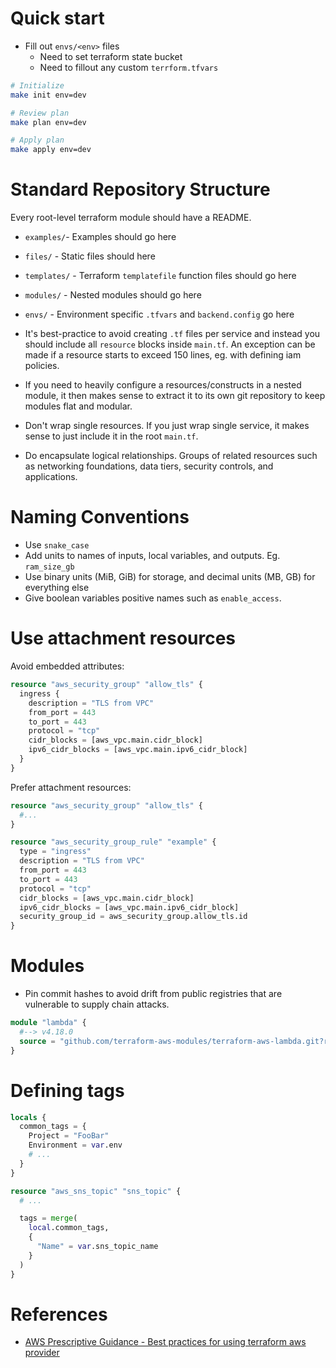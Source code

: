 # Quick start

- Fill out `envs/<env>` files
  - Need to set terraform state bucket
  - Need to fillout any custom `terrform.tfvars`

```bash
# Initialize
make init env=dev

# Review plan
make plan env=dev

# Apply plan
make apply env=dev
```

# Standard Repository Structure

Every root-level terraform module should have a README.

- `examples/`- Examples should go here
- `files/` - Static files should here
- `templates/` - Terraform `templatefile` function files should go here
- `modules/` - Nested modules should go here
- `envs/` - Environment specific `.tfvars` and `backend.config` go here

- It's best-practice to avoid creating `.tf` files per service and instead you should include all `resource` blocks inside `main.tf`. An exception can be made if a resource starts to exceed 150 lines, eg. with defining iam policies.

- If you need to heavily configure a resources/constructs in a nested module, it then makes sense to extract it to its own git repository to keep modules flat and modular.

- Don't wrap single resources. If you just wrap single service, it makes sense to just include it in the root `main.tf`.

- Do encapsulate logical relationships. Groups of related resources such as networking foundations, data tiers, security controls, and applications.

# Naming Conventions

- Use `snake_case`
- Add units to names of inputs, local variables, and outputs. Eg. `ram_size_gb`
- Use binary units (MiB, GiB) for storage, and decimal units (MB, GB) for everything else
- Give boolean variables positive names such as `enable_access`.

# Use attachment resources

Avoid embedded attributes:

```tf
resource "aws_security_group" "allow_tls" {
  ingress {
    description = "TLS from VPC"
    from_port = 443
    to_port = 443
    protocol = "tcp"
    cidr_blocks = [aws_vpc.main.cidr_block]
    ipv6_cidr_blocks = [aws_vpc.main.ipv6_cidr_block]
  }
}
```

Prefer attachment resources:

```tf
resource "aws_security_group" "allow_tls" {
  #...
}

resource "aws_security_group_rule" "example" {
  type = "ingress"
  description = "TLS from VPC"
  from_port = 443
  to_port = 443
  protocol = "tcp"
  cidr_blocks = [aws_vpc.main.cidr_block]
  ipv6_cidr_blocks = [aws_vpc.main.ipv6_cidr_block]
  security_group_id = aws_security_group.allow_tls.id
}
```

# Modules

- Pin commit hashes to avoid drift from public registries that are vulnerable to supply chain attacks.

```tf
module "lambda" {
  #--> v4.18.0
  source = "github.com/terraform-aws-modules/terraform-aws-lambda.git?ref=e78cdf1f82944897ca6e30d6489f43cf24539374"
}
```

# Defining tags

```tf
locals {
  common_tags = {
    Project = "FooBar"
    Environment = var.env
    # ...
  }
}

resource "aws_sns_topic" "sns_topic" {
  # ...

  tags = merge(
    local.common_tags,
    {
      "Name" = var.sns_topic_name
    }
  )
}
```

# References

- [AWS Prescriptive Guidance - Best practices for using terraform aws provider](https://docs.aws.amazon.com/pdfs/prescriptive-guidance/latest/terraform-aws-provider-best-practices/terraform-aws-provider-best-practices.pdf)
